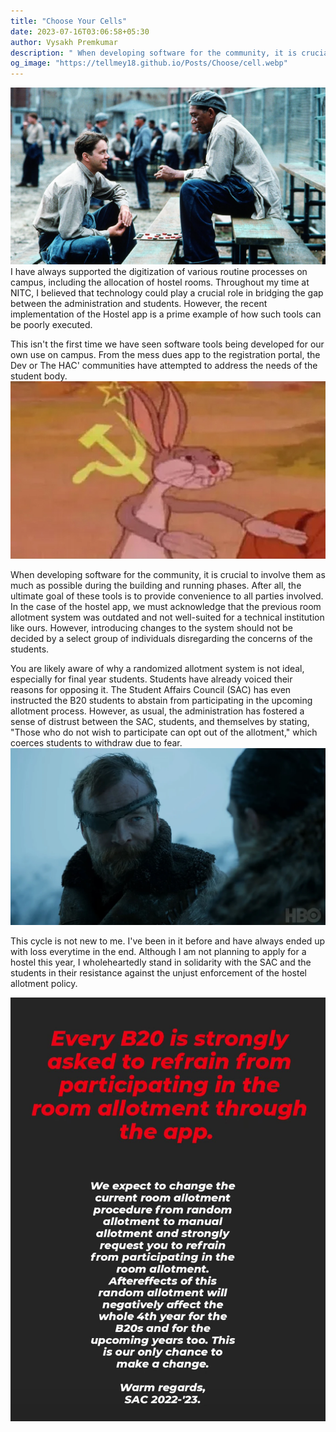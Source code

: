 ```yaml
---
title: "Choose Your Cells"
date: 2023-07-16T03:06:58+05:30
author: Vysakh Premkumar 
description: " When developing software for the community, it is crucial to involve them as much as possible during the building and running phases."
og_image: "https://tellmey18.github.io/Posts/Choose/cell.webp" 
---
```


![](/Posts/Choose/cell.webp)
I have always supported the digitization of various routine processes on campus, including the allocation of hostel rooms. Throughout my time at NITC, I believed that technology could play a crucial role in bridging the gap between the administration and students. However, the recent implementation of the Hostel app is a prime example of how such tools can be poorly executed.

This isn't the first time we have seen software tools being developed for our own use on campus. From the mess dues app to the registration portal, the Dev or The HAC' communities have attempted to address the needs of the student body.
![](/Posts/Choose/community.jpg)

When developing software for the community, it is crucial to involve them as much as possible during the building and running phases. After all, the ultimate goal of these tools is to provide convenience to all parties involved. In the case of the hostel app, we must acknowledge that the previous room allotment system was outdated and not well-suited for a technical institution like ours. However, introducing changes to the system should not be decided by a select group of individuals disregarding the concerns of the students.

You are likely aware of why a randomized allotment system is not ideal, especially for final year students. Students have already voiced their reasons for opposing it. The Student Affairs Council (SAC) has even instructed the B20 students to abstain from participating in the upcoming allotment process. However, as usual, the administration has fostered a sense of distrust between the SAC, students, and themselves by stating, "Those who do not wish to participate can opt out of the allotment," which coerces students to withdraw due to fear.
![](/Posts/Choose/loss.webp)

This cycle is not new to me. I've been in it before and have always ended up with loss everytime in the end. Although I am not planning to apply for a hostel this year, I wholeheartedly stand in solidarity with the SAC and the students in their resistance against the unjust enforcement of the hostel allotment policy.



![](/Posts/Choose/solidarity.jpeg)


